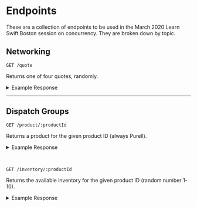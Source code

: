 # Endpoints

These are a collection of endpoints to be used in the March 2020 Learn Swift
Boston session on concurrency. They are broken down by topic.

## Networking
`GET /quote`

Returns one of four quotes, randomly.
<details>
 <summary>Example Response</summary>

```json
{
  "quote": "Ob la di, ob-la-da",
  "author": "Paul McCartney"
}
```

</details>

---

## Dispatch Groups
`GET /product/:productId`

Returns a product for the given product ID (always Purell).
<details>
 <summary>Example Response</summary>

```json
{
  "id": "123",
  "name": "Marshmallow Fluff",
  "description": "Delicious sandwich spread created in Somerville, MA.",
  "imageUrl": "https://upload.wikimedia.org/wikipedia/commons/thumb/6/6f/Marshmallow_fluff2.jpg/250px-Marshmallow_fluff2.jpg"
}
```
</details>

&nbsp;

`GET /inventory/:productId`

Returns the available inventory for the given product ID (random number 1-10).
<details>
 <summary>Example Response</summary>

```json
{
  "productId": "123",
  "stock": 1
}
```

</details>
